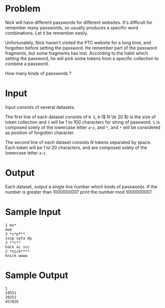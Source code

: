 # Problem #

Nick will have different passwords for different websites. It's difficult for remember many passwords, so usually produces a specific word combinations. Let it be remember easily.

Unfortunately, Nick haven't visited the PTC website for a long time, and forgotten before setting the password. He remember part of the password fragments, but some fragments has lost. According to the habit which setting the password, he will pick some tokens from a specific collection to combine a password.

How many kinds of passwords ?

# Input #

Input consists of several datasets. 

The first line of each dataset consists of `N S`, `N` ($ N \le 20 $) is the size of token collection and `S` will be 1 to 100 characters for string of password. `S` is composed solely of the lowercase letter `a`-`z`, and `*`, and `*` will be considered as position of forgotten character.

The second line of each dataset consists N tokens separated by space. Each token will be 1 to 20 characters, and are composed solely of the lowercase letter `a`-`z`. 

# Output #

Each dataset, output a single line number which kinds of passwords. If the number is greater than 1000000007 print the number mod 1000000007.

# Sample Input #

```
1 mo*
moe
3 *s*pf**
sssp spfa dp
3 **c**
hack ac scc
2 *nick****
knick wwww 
```

# Sample Output #

```
1
19551
20252
457026
```